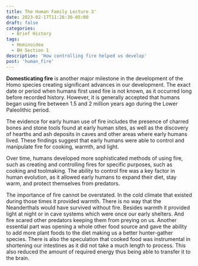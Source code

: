 ```yaml
---
title: The Human Family Lecture 3'
date: 2023-02-17T11:26:30-05:00
draft: false
categories:
  - Brief History
tags:
  - Hominoidea
  - BH Section 1
description: 'How controlling fire helped us develop'
post: 'human_fire'
---
```


**Domesticating fire** is another major milestone in the development of the Homo species creating significant advances in our development. The exact date or period when humans first used fire is not known, as it occurred long before recorded history. However, it is generally accepted that humans began using fire between 1.5 and 2 million years ago during the Lower Paleolithic period.

The evidence for early human use of fire includes the presence of charred bones and stone tools found at early human sites, as well as the discovery of hearths and ash deposits in caves and other areas where early humans lived. These findings suggest that early humans were able to control and manipulate fire for cooking, warmth, and light.

Over time, humans developed more sophisticated methods of using fire, such as creating and controlling fires for specific purposes, such as cooking and toolmaking. The ability to control fire was a key factor in human evolution, as it allowed early humans to expand their diet, stay warm, and protect themselves from predators.

The importance of fire cannot be overstated. In the cold climate that existed during those times it provided warmth. There is no way that the Neanderthals would have survived without fire. Besides warmth it provided light at night or in cave systems which were once our early shelters. And fire scared other predators keeping them from preying on us. Another essential part was opening a whole other food source and gave the ability to add more plant foods to the diet making us a better hunter-gather species. There is also the speculation that cooked food was instrumental in shortening our intestines as it did not take a much length to process. This also reduced the amount of required energy thus being able to transfer it to the brain.
